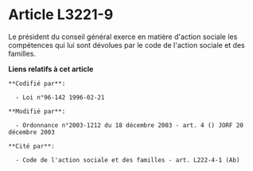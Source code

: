 # Article L3221-9

Le président du conseil général exerce en matière d'action sociale les compétences qui lui sont dévolues par le code de
l'action sociale et des familles.

**Liens relatifs à cet article**

	**Codifié par**:

	  - Loi n°96-142 1996-02-21

	**Modifié par**:

	  - Ordonnance n°2003-1212 du 18 décembre 2003 - art. 4 () JORF 20 décembre 2003

	**Cité par**:

	  - Code de l'action sociale et des familles - art. L222-4-1 (Ab)
